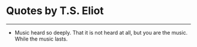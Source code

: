 # Quotes by T.S. Eliot

---

- Music heard so deeply. That it is not heard at all, but you are the music. While the music lasts.

